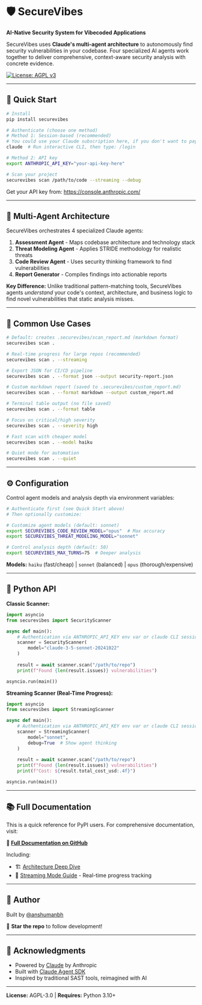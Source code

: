 # 🛡️ SecureVibes

**AI-Native Security System for Vibecoded Applications**

SecureVibes uses **Claude's multi-agent architecture** to autonomously find security vulnerabilities in your codebase. Four specialized AI agents work together to deliver comprehensive, context-aware security analysis with concrete evidence.

[![License: AGPL v3](https://img.shields.io/badge/License-AGPL%20v3-blue.svg)](https://www.gnu.org/licenses/agpl-3.0)

---

## 🚀 Quick Start

```bash
# Install
pip install securevibes

# Authenticate (choose one method)
# Method 1: Session-based (recommended)
# You could use your Claude subscription here, if you don't want to pay per API requests
claude  # Run interactive CLI, then type: /login

# Method 2: API key
export ANTHROPIC_API_KEY="your-api-key-here"

# Scan your project
securevibes scan /path/to/code --streaming --debug
```

Get your API key from: https://console.anthropic.com/

---

## 🤖 Multi-Agent Architecture

SecureVibes orchestrates 4 specialized Claude agents:

1. **Assessment Agent** - Maps codebase architecture and technology stack
2. **Threat Modeling Agent** - Applies STRIDE methodology for realistic threats
3. **Code Review Agent** - Uses security thinking framework to find vulnerabilities
4. **Report Generator** - Compiles findings into actionable reports

**Key Difference:** Unlike traditional pattern-matching tools, SecureVibes agents *understand* your code's context, architecture, and business logic to find novel vulnerabilities that static analysis misses.

---

## 🎯 Common Use Cases

```bash
# Default: creates .securevibes/scan_report.md (markdown format)
securevibes scan .

# Real-time progress for large repos (recommended)
securevibes scan . --streaming

# Export JSON for CI/CD pipeline
securevibes scan . --format json --output security-report.json

# Custom markdown report (saved to .securevibes/custom_report.md)
securevibes scan . --format markdown --output custom_report.md

# Terminal table output (no file saved)
securevibes scan . --format table

# Focus on critical/high severity
securevibes scan . --severity high

# Fast scan with cheaper model
securevibes scan . --model haiku

# Quiet mode for automation
securevibes scan . --quiet
```

---

## ⚙️ Configuration

Control agent models and analysis depth via environment variables:

```bash
# Authenticate first (see Quick Start above)
# Then optionally customize:

# Customize agent models (default: sonnet)
export SECUREVIBES_CODE_REVIEW_MODEL="opus"  # Max accuracy
export SECUREVIBES_THREAT_MODELING_MODEL="sonnet"

# Control analysis depth (default: 50)
export SECUREVIBES_MAX_TURNS=75  # Deeper analysis
```

**Models:** `haiku` (fast/cheap) | `sonnet` (balanced) | `opus` (thorough/expensive)

---

## 🐍 Python API

**Classic Scanner:**
```python
import asyncio
from securevibes import SecurityScanner

async def main():
    # Authentication via ANTHROPIC_API_KEY env var or claude CLI session
    scanner = SecurityScanner(
        model="claude-3-5-sonnet-20241022"
    )
    
    result = await scanner.scan("/path/to/repo")
    print(f"Found {len(result.issues)} vulnerabilities")

asyncio.run(main())
```

**Streaming Scanner (Real-Time Progress):**
```python
import asyncio
from securevibes import StreamingScanner

async def main():
    # Authentication via ANTHROPIC_API_KEY env var or claude CLI session
    scanner = StreamingScanner(
        model="sonnet",
        debug=True  # Show agent thinking
    )
    
    result = await scanner.scan("/path/to/repo")
    print(f"Found {len(result.issues)} vulnerabilities")
    print(f"Cost: ${result.total_cost_usd:.4f}")

asyncio.run(main())
```

---

## 📚 Full Documentation

This is a quick reference for PyPI users. For comprehensive documentation, visit:

**📖 [Full Documentation on GitHub](https://github.com/anshumanbh/securevibes)**

Including:
- 🏗️ [Architecture Deep Dive](https://github.com/anshumanbh/securevibes/blob/main/docs/ARCHITECTURE.md)
- 🌊 [Streaming Mode Guide](https://github.com/anshumanbh/securevibes/blob/main/docs/STREAMING_MODE.md) - Real-time progress tracking

---

## 👤 Author

Built by [@anshumanbh](https://github.com/anshumanbh)

🌟 **Star the repo** to follow development!

---

## 🙏 Acknowledgments

- Powered by [Claude](https://www.anthropic.com/claude) by Anthropic
- Built with [Claude Agent SDK](https://github.com/anthropics/claude-agent-sdk-python)
- Inspired by traditional SAST tools, reimagined with AI

---

**License:** AGPL-3.0 | **Requires:** Python 3.10+
